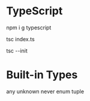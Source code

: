 # TypeScript

npm i g typescript

tsc index.ts

tsc --init

# Built-in Types

any
unknown
never
enum
tuple
